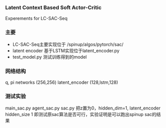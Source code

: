 ### Latent Context Based Soft Actor-Critic 
Experements for LC-SAC-Seq

### 主要
- LC-SAC-Seq主要实现位于 /spinup/algos/pytorch/sac/
- latent encoder 基于LSTM实现位于latent_encoder.py
- test_model.py 测试训练得到的model


### 网络结构
q, pi networks (256,256)
latent_encoder (128,lstm,128)

### 测试实验 
main_sac.py
agent_sac.py
sac.py
把z置为0，hidden_dim=1, latent_encoder hidden_size 1
即测试原sac算法是否可行，实验证明是可以跑出spinup sac的结果

 